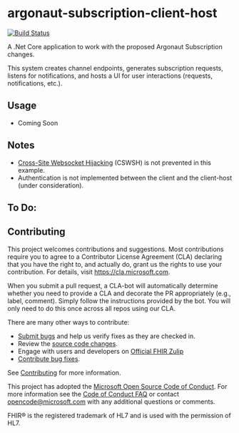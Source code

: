 # argonaut-subscription-client-host

[![Build Status](https://dev.azure.com/fhir-build/argonaut/_apis/build/status/microsoft-healthcare-madison.argonaut-subscription-client?branchName=master)](https://dev.azure.com/fhir-build/argonaut/_build/latest?definitionId=8&branchName=master)

A .Net Core application to work with the proposed Argonaut Subscription changes.

This system creates channel endpoints, generates subscription requests, listens 
for notifications, and hosts a UI for user interactions (requests, notifications, etc.).


## Usage

- Coming Soon

## Notes
- [Cross-Site Websocket Hijacking](http://www.christian-schneider.net/CrossSiteWebSocketHijacking.html) (CSWSH) is not prevented in this example.
- Authentication is not implemented between the client and the client-host (under consideration).

## To Do:


## Contributing
This project welcomes contributions and suggestions.  Most contributions require you to agree to a
Contributor License Agreement (CLA) declaring that you have the right to, and actually do, grant us
the rights to use your contribution. For details, visit https://cla.microsoft.com.

When you submit a pull request, a CLA-bot will automatically determine whether you need to provide
a CLA and decorate the PR appropriately (e.g., label, comment). Simply follow the instructions
provided by the bot. You will only need to do this once across all repos using our CLA.

There are many other ways to contribute:
* [Submit bugs](https://github.com/microsoft-healthcare-madison/argonaut-subscription-client/issues) and help us verify fixes as they are checked in.
* Review the [source code changes](https://github.com/microsoft-healthcare-madison/argonaut-subscription-client/pulls).
* Engage with users and developers on [Official FHIR Zulip](https://chat.fhir.org/)
* [Contribute bug fixes](CONTRIBUTING.md).

See [Contributing](CONTRIBUTING.md) for more information.

This project has adopted the [Microsoft Open Source Code of Conduct](https://opensource.microsoft.com/codeofconduct/).
For more information see the [Code of Conduct FAQ](https://opensource.microsoft.com/codeofconduct/faq/) or
contact [opencode@microsoft.com](mailto:opencode@microsoft.com) with any additional questions or comments.

FHIR&reg; is the registered trademark of HL7 and is used with the permission of HL7. 